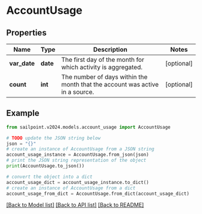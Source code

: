 # AccountUsage


## Properties

Name | Type | Description | Notes
------------ | ------------- | ------------- | -------------
**var_date** | **date** | The first day of the month for which activity is aggregated. | [optional] 
**count** | **int** | The number of days within the month that the account was active in a source. | [optional] 

## Example

```python
from sailpoint.v2024.models.account_usage import AccountUsage

# TODO update the JSON string below
json = "{}"
# create an instance of AccountUsage from a JSON string
account_usage_instance = AccountUsage.from_json(json)
# print the JSON string representation of the object
print(AccountUsage.to_json())

# convert the object into a dict
account_usage_dict = account_usage_instance.to_dict()
# create an instance of AccountUsage from a dict
account_usage_from_dict = AccountUsage.from_dict(account_usage_dict)
```
[[Back to Model list]](../README.md#documentation-for-models) [[Back to API list]](../README.md#documentation-for-api-endpoints) [[Back to README]](../README.md)


